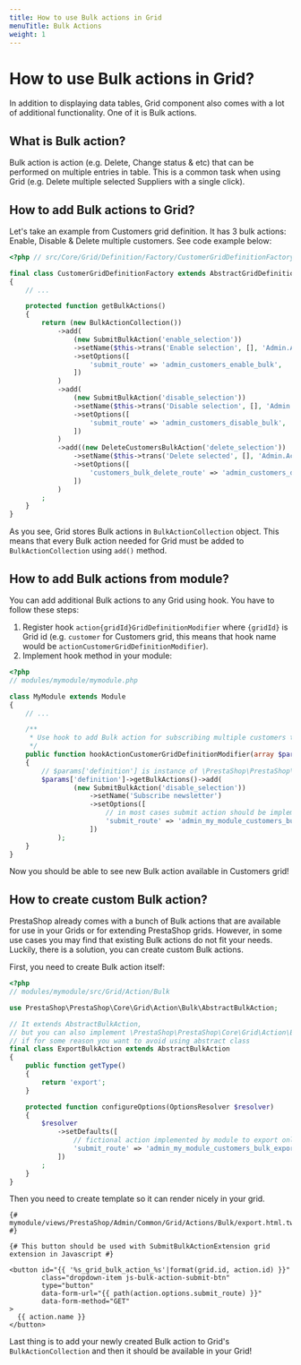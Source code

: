 ```yaml
---
title: How to use Bulk actions in Grid
menuTitle: Bulk Actions
weight: 1
---
```


# How to use Bulk actions in Grid?

In addition to displaying data tables, Grid component also comes with a lot of additional functionality. One of it is Bulk actions.

## What is Bulk action?

Bulk action is action (e.g. Delete, Change status & etc) that can be performed on multiple entries in table. This is a common task when using Grid (e.g. Delete multiple selected Suppliers with a single click).

## How to add Bulk actions to Grid?

Let's take an example from Customers grid definition. It has 3 bulk actions: Enable, Disable & Delete multiple customers. See code example below:

```php
<?php // src/Core/Grid/Definition/Factory/CustomerGridDefinitionFactory.php

final class CustomerGridDefinitionFactory extends AbstractGridDefinitionFactory
{
    // ...

    protected function getBulkActions()
    {
        return (new BulkActionCollection())
            ->add(
                (new SubmitBulkAction('enable_selection'))
                ->setName($this->trans('Enable selection', [], 'Admin.Actions'))
                ->setOptions([
                    'submit_route' => 'admin_customers_enable_bulk',
                ])
            )
            ->add(
                (new SubmitBulkAction('disable_selection'))
                ->setName($this->trans('Disable selection', [], 'Admin.Actions'))
                ->setOptions([
                    'submit_route' => 'admin_customers_disable_bulk',
                ])
            )
            ->add((new DeleteCustomersBulkAction('delete_selection'))
                ->setName($this->trans('Delete selected', [], 'Admin.Actions'))
                ->setOptions([
                    'customers_bulk_delete_route' => 'admin_customers_delete_bulk',
                ])
            )
        ;
    }
}
```

As you see, Grid stores Bulk actions in `BulkActionCollection` object. This means that every Bulk action needed for Grid must be added to `BulkActionCollection` using `add()` method.

## How to add Bulk actions from module?

You can add additional Bulk actions to any Grid using hook. You have to follow these steps:

1. Register hook `action{gridId}GridDefinitionModifier` where `{gridId}` is Grid id (e.g. `customer` for Customers grid, this means that hook name would be `actionCustomerGridDefinitionModifier`).
2. Implement hook method in your module:

```php
<?php
// modules/mymodule/mymodule.php

class MyModule extends Module
{
    // ...

    /**
     * Use hook to add Bulk action for subscribing multiple customers to newsletter
     */
    public function hookActionCustomerGridDefinitionModifier(array $params)
    {
        // $params['definition'] is instance of \PrestaShop\PrestaShop\Core\Grid\Definition\GridDefinition
        $params['definition']->getBulkActions()->add(
                (new SubmitBulkAction('disable_selection'))
                    ->setName('Subscribe newsletter')
                    ->setOptions([
                        // in most cases submit action should be implemented by module
                        'submit_route' => 'admin_my_module_customers_bulk_subscribe_newsletter',
                    ]) 
            );
    }
}
```

Now you should be able to see new Bulk action available in Customers grid!

## How to create custom Bulk action?

PrestaShop already comes with a bunch of Bulk actions that are available for use in your Grids or for extending PrestaShop grids. However, in some use cases you may find that existing Bulk actions do not fit your needs. Luckily, there is a solution, you can create custom Bulk actions.

First, you need to create Bulk action itself:

```php
<?php
// modules/mymodule/src/Grid/Action/Bulk

use PrestaShop\PrestaShop\Core\Grid\Action\Bulk\AbstractBulkAction;

// It extends AbstractBulkAction,
// but you can also implement \PrestaShop\PrestaShop\Core\Grid\Action\Bulk\BulkActionInterface 
// if for some reason you want to avoid using abstract class
final class ExportBulkAction extends AbstractBulkAction
{
    public function getType()
    {
        return 'export';
    }

    protected function configureOptions(OptionsResolver $resolver)
    {
        $resolver
            ->setDefaults([
                // fictional action implemented by module to export only selected customers
                'submit_route' => 'admin_my_module_customers_bulk_export',
            ])
        ;
    }
}
```

Then you need to create template so it can render nicely in your grid.

```twig
{# mymodule/views/PrestaShop/Admin/Common/Grid/Actions/Bulk/export.html.twig #}

{# This button should be used with SubmitBulkActionExtension grid extension in Javascript #}

<button id="{{ '%s_grid_bulk_action_%s'|format(grid.id, action.id) }}"
        class="dropdown-item js-bulk-action-submit-btn"
        type="button"
        data-form-url="{{ path(action.options.submit_route) }}"
        data-form-method="GET"
>
  {{ action.name }}
</button>
```
Last thing is to add your newly created Bulk action to Grid's `BulkActionCollection` and then it should be available in your Grid!

